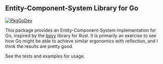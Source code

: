 ## Entity-Component-System Library for Go

[![PkgGoDev](https://pkg.go.dev/mod/github.com/dradtke/ecs-go)](https://pkg.go.dev/dradtke/ecs-go)

This package provides an Entity-Component-System implementation for Go,
inspired by the [bevy](https://bevyengine.org/learn/book/getting-started/ecs/)
library for Rust. It is primarily an exercise to see how Go might be able to
achieve similar ergonomics with reflection, and I think the results are pretty
good.

See the tests and examples for usage.
